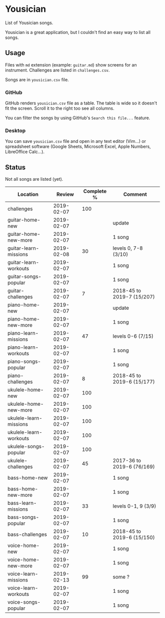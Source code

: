 # Yousician

List of Yousician songs.

Yousician is a great application, but I couldn't find an easy way to list all
songs.

## Usage

Files with `md` extension (example: `guitar.md`) show screens for an
instrument. Challenges are listed in `challenges.csv`.

Songs are in `yousician.csv` file.

### GitHub

GitHub renders `yousician.csv` file as a table. The table is wide so it doesn't
fit the screen. Scroll it to the right too see all columns.

You can filter the songs by using GitHub's `Search this file...` feature.

### Desktop

You can save `yousician.csv` file and open in any text editor (Vim...) or
spreadsheet software (Google Sheets, Microsoft Excel, Apple Numbers,
LibreOffice Calc...).


## Status

Not all songs are listed (yet).

| Location               | Review     | Complete % | Comment             |
| ---------------------- | ---------- | ---------- | ------------------- |
| challenges             | 2019-02-07 | 100        |                     |
| guitar-home-new        | 2019-02-07 |            | update              |
| guitar-home-new-more   | 2019-02-07 |            | 1 song              |
| guitar-learn-missions  | 2019-02-08 |  30        | levels 0, 7-8 (3/10)       |
| guitar-learn-workouts  | 2019-02-07 |            | 1 song              |
| guitar-songs-popular   | 2019-02-07 |            | 1 song              |
| guitar-challenges      | 2019-02-07 |   7        | 2018-45 to 2019-7 (15/207) |
| piano-home-new         | 2019-02-07 |            | update              |
| piano-home-new-more    | 2019-02-07 |            | 1 song              |
| piano-learn-missions   | 2019-02-07 |  47        | levels 0-6 (7/15)          |
| piano-learn-workouts   | 2019-02-07 |            | 1 song              |
| piano-songs-popular    | 2019-02-07 |            | 1 song              |
| piano-challenges       | 2019-02-07 |   8        | 2018-45 to 2019-6 (15/177) |
| ukulele-home-new       | 2019-02-07 | 100        |                     |
| ukulele-home-new-more  | 2019-02-07 | 100        |                     |
| ukulele-learn-missions | 2019-02-07 | 100        |                     |
| ukulele-learn-workouts | 2019-02-07 | 100        |                     |
| ukulele-songs-popular  | 2019-02-07 | 100        |                     |
| ukulele-challenges     | 2019-02-07 |  45        | 2017-36 to 2019-6 (76/169) |
| bass-home-new          | 2019-02-07 |            | 1 song              |
| bass-home-new-more     | 2019-02-07 |            | 1 song              |
| bass-learn-missions    | 2019-02-07 |  33        | levels 0-1, 9 (3/9)        |
| bass-songs-popular     | 2019-02-07 |            | 1 song              |
| bass-challenges        | 2019-02-07 |  10        | 2018-45 to 2019-6 (15/150) |
| voice-home-new         | 2019-02-07 |            | 1 song              |
| voice-home-new-more    | 2019-02-07 |            | 1 song              |
| voice-learn-missions   | 2019-02-13 |  99        | some ?              |
| voice-learn-workouts   | 2019-02-07 |            | 1 song              |
| voice-songs-popular    | 2019-02-07 |            | 1 song              |
